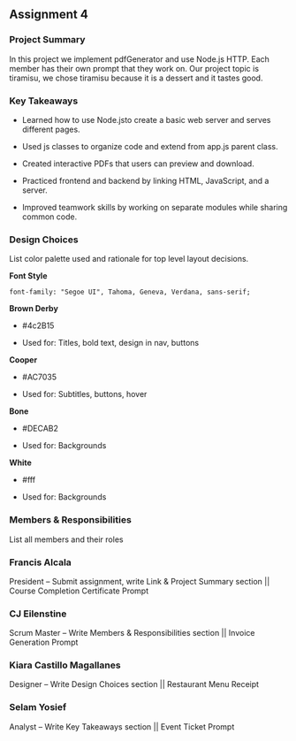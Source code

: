 ## Assignment 4

### Project Summary

In this project we implement pdfGenerator and use Node.js HTTP. Each member has their own prompt that they work on.
Our project topic is tiramisu, we chose tiramisu because it is a dessert and it tastes good.

### Key Takeaways

- Learned how to use Node.jsto create a basic web server and serves different pages.

- Used js classes to organize code and extend from app.js parent class.

- Created interactive PDFs that users can preview and download.

- Practiced frontend and backend by linking HTML, JavaScript, and a server.

- Improved teamwork skills by working on separate modules while sharing common code.


### Design Choices

List color palette used and rationale for top level layout decisions.

**Font Style**

```
font-family: "Segoe UI", Tahoma, Geneva, Verdana, sans-serif;
```

**Brown Derby**

- #4c2B15

- Used for: Titles, bold text, design in nav, buttons

**Cooper**

- #AC7035

- Used for: Subtitles, buttons, hover

**Bone**

- #DECAB2

- Used for: Backgrounds

**White**

- #fff

- Used for: Backgrounds

### Members & Responsibilities

List all members and their roles

### Francis Alcala

President – Submit assignment, write Link & Project Summary section || Course Completion Certificate Prompt

### CJ Eilenstine

Scrum Master – Write Members & Responsibilities section || Invoice Generation Prompt

### Kiara Castillo Magallanes

Designer – Write Design Choices section || Restaurant Menu Receipt

### Selam Yosief

Analyst – Write Key Takeaways section || Event Ticket Prompt
